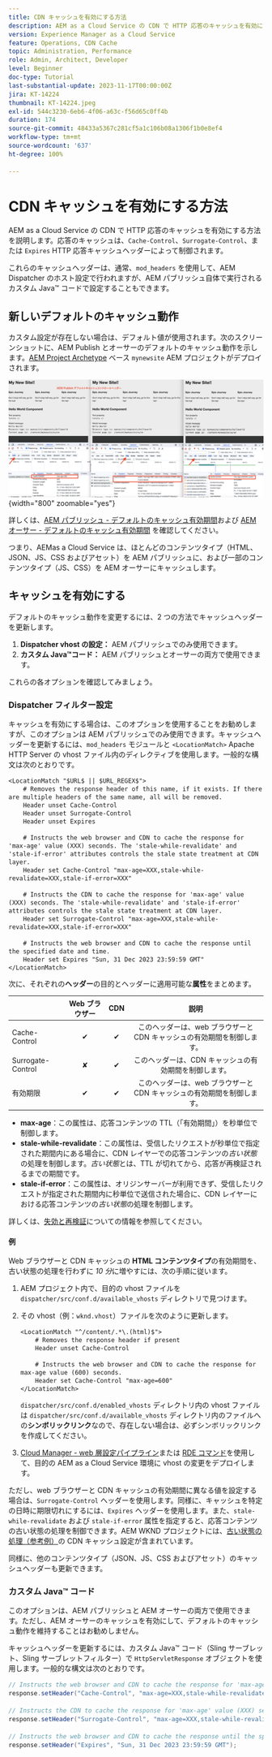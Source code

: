```yaml
---
title: CDN キャッシュを有効にする方法
description: AEM as a Cloud Service の CDN で HTTP 応答のキャッシュを有効にする方法を説明します。
version: Experience Manager as a Cloud Service
feature: Operations, CDN Cache
topic: Administration, Performance
role: Admin, Architect, Developer
level: Beginner
doc-type: Tutorial
last-substantial-update: 2023-11-17T00:00:00Z
jira: KT-14224
thumbnail: KT-14224.jpeg
exl-id: 544c3230-6eb6-4f06-a63c-f56d65c0ff4b
duration: 174
source-git-commit: 48433a5367c281cf5a1c106b08a1306f1b0e8ef4
workflow-type: tm+mt
source-wordcount: '637'
ht-degree: 100%

---
```


# CDN キャッシュを有効にする方法

AEM as a Cloud Service の CDN で HTTP 応答のキャッシュを有効にする方法を説明します。応答のキャッシュは、`Cache-Control`、`Surrogate-Control`、または `Expires` HTTP 応答キャッシュヘッダーによって制御されます。

これらのキャッシュヘッダーは、通常、`mod_headers` を使用して、AEM Dispatcher のホスト設定で行われますが、AEM パブリッシュ自体で実行されるカスタム Java™ コードで設定することもできます。

## 新しいデフォルトのキャッシュ動作

カスタム設定が存在しない場合は、デフォルト値が使用されます。次のスクリーンショットに、AEM Publish とオーサーのデフォルトのキャッシュ動作を示します。[AEM Project Archetype](https://github.com/adobe/aem-project-archetype) ベース `mynewsite` AEM プロジェクトがデプロイされます。

![デフォルトのキャッシュ動作](../assets/how-to/aem-publish-default-cache-headers.png){width="800" zoomable="yes"}

詳しくは、[AEM パブリッシュ - デフォルトのキャッシュ有効期間](https://experienceleague.adobe.com/docs/experience-manager-learn/cloud-service/caching/publish.html?lang=ja#cdn-cache-life)および [AEM オーサー - デフォルトのキャッシュ有効期間](https://experienceleague.adobe.com/docs/experience-manager-learn/cloud-service/caching/author.html?lang=ja#default-cache-life) を確認してください。

つまり、AEMas a Cloud Service は、ほとんどのコンテンツタイプ（HTML、JSON、JS、CSS およびアセット）を AEM パブリッシュに、および一部のコンテンツタイプ（JS、CSS）を AEM オーサーにキャッシュします。

## キャッシュを有効にする

デフォルトのキャッシュ動作を変更するには、2 つの方法でキャッシュヘッダーを更新します。

1. **Dispatcher vhost の設定：** AEM パブリッシュでのみ使用できます。
1. **カスタム Java™コード：** AEM パブリッシュとオーサーの両方で使用できます。

これらの各オプションを確認してみましょう。

### Dispatcher フィルター設定

キャッシュを有効にする場合は、このオプションを使用することをお勧めしますが、このオプションは AEM パブリッシュでのみ使用できます。キャッシュヘッダーを更新するには、`mod_headers` モジュールと `<LocationMatch>` Apache HTTP Server の vhost ファイル内のディレクティブを使用します。一般的な構文は次のとおりです。

```
<LocationMatch "$URL$ || $URL_REGEX$">
    # Removes the response header of this name, if it exists. If there are multiple headers of the same name, all will be removed.
    Header unset Cache-Control
    Header unset Surrogate-Control
    Header unset Expires

    # Instructs the web browser and CDN to cache the response for 'max-age' value (XXX) seconds. The 'stale-while-revalidate' and 'stale-if-error' attributes controls the stale state treatment at CDN layer.
    Header set Cache-Control "max-age=XXX,stale-while-revalidate=XXX,stale-if-error=XXX"
    
    # Instructs the CDN to cache the response for 'max-age' value (XXX) seconds. The 'stale-while-revalidate' and 'stale-if-error' attributes controls the stale state treatment at CDN layer.
    Header set Surrogate-Control "max-age=XXX,stale-while-revalidate=XXX,stale-if-error=XXX"
    
    # Instructs the web browser and CDN to cache the response until the specified date and time.
    Header set Expires "Sun, 31 Dec 2023 23:59:59 GMT"
</LocationMatch>
```

次に、それぞれの&#x200B;**ヘッダー**&#x200B;の目的とヘッダーに適用可能な&#x200B;**属性**&#x200B;をまとめます。

|                     | Web ブラウザー | CDN | 説明 |
|---------------------|:-----------:|:---------:|:-----------:|
| Cache-Control | ✔ | ✔ | このヘッダーは、web ブラウザーと CDN キャッシュの有効期間を制御します。 |
| Surrogate-Control | ✘ | ✔ | このヘッダーは、CDN キャッシュの有効期間を制御します。 |
| 有効期限 | ✔ | ✔ | このヘッダーは、web ブラウザーと CDN キャッシュの有効期間を制御します。 |


- **max-age**：この属性は、応答コンテンツの TTL（「有効期間」）を秒単位で制御します。
- **stale-while-revalidate**：この属性は、受信したリクエストが秒単位で指定された期間内にある場合に、CDN レイヤーでの応答コンテンツの&#x200B;_古い状態_&#x200B;の処理を制御します。_古い状態_&#x200B;とは、TTL が切れてから、応答が再検証されるまでの期間です。
- **stale-if-error**：この属性は、オリジンサーバーが利用できず、受信したリクエストが指定された期間内に秒単位で送信された場合に、CDN レイヤーにおける応答コンテンツの&#x200B;_古い状態_&#x200B;の処理を制御します。

詳しくは、[失効と再検証](https://developer.fastly.com/learning/concepts/edge-state/cache/stale/)についての情報を参照してください。

#### 例

Web ブラウザーと CDN キャッシュの **HTML コンテンツタイプ**&#x200B;の有効期間を、古い状態の処理を行わずに _10 分_&#x200B;に増やすには、次の手順に従います。

1. AEM プロジェクト内で、目的の vhost ファイルを `dispatcher/src/conf.d/available_vhosts` ディレクトリで見つけます。
1. その vhost（例：`wknd.vhost`）ファイルを次のように更新します。

   ```
   <LocationMatch "^/content/.*\.(html)$">
       # Removes the response header if present
       Header unset Cache-Control
   
       # Instructs the web browser and CDN to cache the response for max-age value (600) seconds.
       Header set Cache-Control "max-age=600"
   </LocationMatch>
   ```

   `dispatcher/src/conf.d/enabled_vhosts` ディレクトリ内の vhost ファイルは `dispatcher/src/conf.d/available_vhosts` ディレクトリ内のファイルへの&#x200B;**シンボリックリンク**&#x200B;なので、存在しない場合は、必ずシンボリックリンクを作成してください。
1. [Cloud Manager - web 層設定パイプライン](https://experienceleague.adobe.com/docs/experience-manager-cloud-service/content/implementing/using-cloud-manager/cicd-pipelines/introduction-ci-cd-pipelines.html?lang=ja#web-tier-config-pipelines)または [RDE コマンド](https://experienceleague.adobe.com/docs/experience-manager-learn/cloud-service/developing/rde/how-to-use.html?lang=ja#deploy-apache-or-dispatcher-configuration)を使用して、目的の AEM as a Cloud Service 環境に vhost の変更をデプロイします。

ただし、web ブラウザーと CDN キャッシュの有効期間に異なる値を設定する場合は、`Surrogate-Control` ヘッダーを使用します。同様に、キャッシュを特定の日時に期限切れにするには、`Expires` ヘッダーを使用します。また、`stale-while-revalidate` および `stale-if-error` 属性を指定すると、応答コンテンツの古い状態の処理を制御できます。AEM WKND プロジェクトには、[古い状態の処理（参考例）](https://github.com/adobe/aem-guides-wknd/blob/main/dispatcher/src/conf.d/available_vhosts/wknd.vhost#L150-L155)の CDN キャッシュ設定が含まれています。

同様に、他のコンテンツタイプ（JSON、JS、CSS およびアセット）のキャッシュヘッダーも更新できます。

### カスタム Java™ コード

このオプションは、AEM パブリッシュと AEM オーサーの両方で使用できます。ただし、AEM オーサーのキャッシュを有効にして、デフォルトのキャッシュ動作を維持することはお勧めしません。

キャッシュヘッダーを更新するには、カスタム Java™ コード（Sling サーブレット、Sling サーブレットフィルター）で `HttpServletResponse` オブジェクトを使用します。一般的な構文は次のとおりです。

```java
// Instructs the web browser and CDN to cache the response for 'max-age' value (XXX) seconds. The 'stale-while-revalidate' and 'stale-if-error' attributes controls the stale state treatment at CDN layer.
response.setHeader("Cache-Control", "max-age=XXX,stale-while-revalidate=XXX,stale-if-error=XXX");

// Instructs the CDN to cache the response for 'max-age' value (XXX) seconds. The 'stale-while-revalidate' and 'stale-if-error' attributes controls the stale state treatment at CDN layer.
response.setHeader("Surrogate-Control", "max-age=XXX,stale-while-revalidate=XXX,stale-if-error=XXX");

// Instructs the web browser and CDN to cache the response until the specified date and time.
response.setHeader("Expires", "Sun, 31 Dec 2023 23:59:59 GMT");
```
